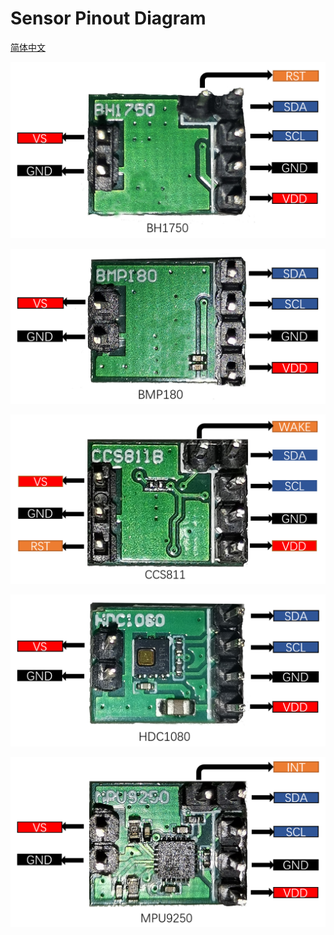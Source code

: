 # Sensor Pinout Diagram
[简体中文](https://heltec-automation.readthedocs.io/zh_CN/latest/cubecell/htcc-ac01/sensor_pinout_diagram.html)

![](img/sensor_pinout_diagram/BH1750.png)

![](img/sensor_pinout_diagram/BMP180.png)

![](img/sensor_pinout_diagram/CCS811.png)

![](img/sensor_pinout_diagram/HDC1080.png)

![](img/sensor_pinout_diagram/MPU9250.png)